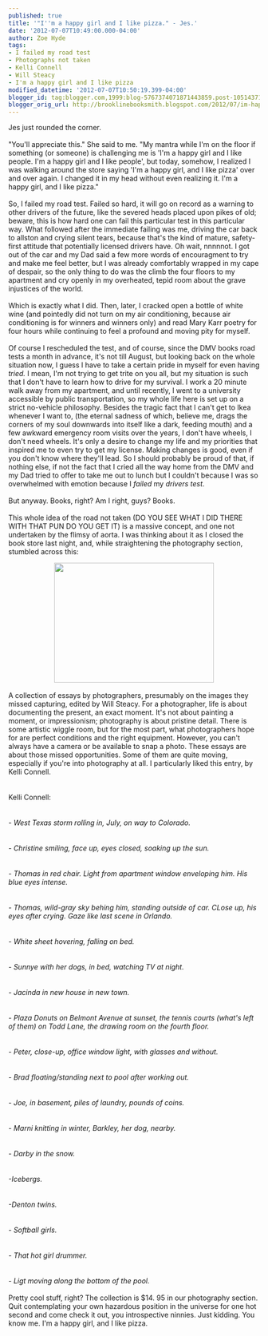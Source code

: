 ```yaml
---
published: true
title: '"I''m a happy girl and I like pizza." - Jes.'
date: '2012-07-07T10:49:00.000-04:00'
author: Zoe Hyde
tags:
- I failed my road test
- Photographs not taken
- Kelli Connell
- Will Steacy
- I'm a happy girl and I like pizza
modified_datetime: '2012-07-07T10:50:19.399-04:00'
blogger_id: tag:blogger.com,1999:blog-5767374071871443859.post-1051437141147651900
blogger_orig_url: http://brooklinebooksmith.blogspot.com/2012/07/im-happy-girl-and-i-like-pizza-jes.html
---
```


Jes just rounded the corner.<br /><br />"You'll appreciate this." She said to me. "My mantra while I'm on the floor if something (or someone) is challenging me is 'I'm a happy girl and I like people. I'm a happy girl and I like people', but today, somehow, I realized I was walking around the store saying 'I'm a happy girl, and I like pizza' over and over again. I changed it in my head without even realizing it. I'm a happy girl, and I like pizza."<br /><br />So, I failed my road test. Failed so hard, it will go on record as a warning to other drivers of the future, like the severed heads placed upon pikes of old; beware, this is how hard one can fail this particular test in this particular way. What followed after the immediate failing was me, driving the car back to allston and crying silent tears, because that's the kind of mature, safety-first attitude that potentially licensed drivers have. Oh wait, nnnnnot. I got out of the car and my Dad said a few more words of encouragment to try and make me feel better, but I was already comfortably wrapped in my cape of despair, so the only thing to do was the climb the four floors to my apartment and cry openly in my overheated, tepid room about the grave injustices of the world.<br /><br />Which is exactly what I did. Then, later, I cracked open a bottle of white wine (and pointedly did not turn on my air conditioning, because air conditioning is for winners and winners only) and read Mary Karr poetry for four hours while continuing to feel a profound and moving pity for myself.<br /><br />Of course I rescheduled the test, and of course, since the DMV books road tests a month in advance, it's not till August, but looking back on the whole situation now, I guess I have to take a certain pride in myself for even having <i>tried.</i>&nbsp;I mean, I'm not trying to get trite on you all, but my situation is such that I don't have to learn how to drive for my survival. I work a 20 minute walk away from my apartment, and until recently, I went to a university accessible by public transportation, so my whole life here is set up on a strict no-vehicle philosophy. Besides the tragic fact that I can't get to Ikea whenever I want to, (the eternal sadness of which, believe me, drags the corners of my soul downwards into itself like a dark, feeding mouth) and a few awkward emergency room visits over the years, I don't have wheels, I don't need wheels. It's only a desire to change my life and my priorities that inspired me to even try to get my license. Making changes is good, even if you don't know where they'll lead. So I should probably be proud of that, if nothing else, if not the fact that I cried all the way home from the DMV and my Dad tried to offer to take me out to lunch but I couldn't because I was so overwhelmed with emotion because I <i>failed </i>my <i>drivers test</i>.<br /><br />But anyway. Books, right? Am I right, guys? Books.<br /><br />This whole idea of the road not taken (DO YOU SEE WHAT I DID THERE WITH THAT PUN DO YOU GET IT) is a massive concept, and one not undertaken by the flimsy of aorta. I was thinking about it as I closed the book store last night, and, while straightening the photography section, stumbled across this:<br /><div class="separator" style="clear: both; text-align: center;"><a href="http://photographyincommon.files.wordpress.com/2012/03/photographnottaken.jpg" imageanchor="1" style="margin-left: 1em; margin-right: 1em;"><img border="0" height="240" src="http://photographyincommon.files.wordpress.com/2012/03/photographnottaken.jpg" width="320" /></a></div><div class="separator" style="clear: both; text-align: center;"><br /></div><div class="separator" style="clear: both; text-align: left;">A collection of essays by photographers, presumably on the images they missed capturing,&nbsp;<span style="background-color: white;">edited by Will Steacy</span><span style="background-color: white;">. For a photographer, life is about documenting the present, an exact moment. It's not about painting a moment, or impressionism; photography is about pristine detail. There is some artistic wiggle room, but for the most part, what photographers hope for are perfect conditions and the right&nbsp;equipment. However, you can't always have a camera or be available to snap a photo. These essays are about those missed opportunities. Some of them are quite moving, especially if you're into photography at all. I particularly liked this entry, by Kelli Connell.</span></div><br /><br />Kelli Connell:<br /><i><br /></i><br /><i>- West Texas storm rolling in, July, on way to Colorado.</i><br /><i><br /></i><br /><i>- Christine smiling, face up, eyes closed, soaking up the sun.</i><br /><i><br /></i><br /><i>- Thomas in red chair. Light from apartment window enveloping him. His blue eyes intense.</i><br /><i><br /></i><br /><i>- Thomas, wild-gray sky behing him, standing outside of car. CLose up, his eyes after crying. Gaze like last scene in Orlando. </i><br /><i><br /></i><br /><i>- White sheet hovering, falling on bed.</i><br /><i><br /></i><br /><i>- Sunnye with her dogs, in bed, watching TV at night.</i><br /><i><br /></i><br /><i>- Jacinda in new house in new town.</i><br /><i><br /></i><br /><i>- Plaza Donuts on Belmont Avenue at sunset, the tennis courts (what's left of them)&nbsp;<span style="background-color: white;">on Todd Lane, the drawing room on the fourth floor.</span></i><br /><span style="background-color: white;"><i><br /></i></span><br /><i>- Peter, close-up, office window light, with glasses and without.</i><br /><i><br /></i><br /><i>- Brad floating/standing next to pool after working out.</i><br /><i><br /></i><br /><i>- Joe, in basement, piles of laundry, pounds of coins.</i><br /><i><br /></i><br /><i>- Marni knitting in winter, Barkley, her dog, nearby.</i><br /><i><br /></i><br /><i>- Darby in the snow.</i><br /><i><br /></i><br /><i>-Icebergs.</i><br /><i><br /></i><br /><i>-Denton twins.</i><br /><i><br /></i><br /><i>- Softball girls.</i><br /><i><br /></i><br /><i>- That hot girl drummer.</i><br /><i><br /></i><br /><i>- Ligt moving along the bottom of the pool.</i><br /><br />Pretty cool stuff, right? The collection is $14. 95 in our photography section. Quit contemplating your own hazardous position in the universe for one hot second and come check it out, you introspective ninnies. Just kidding. You know me. I'm a happy girl, and I like pizza.